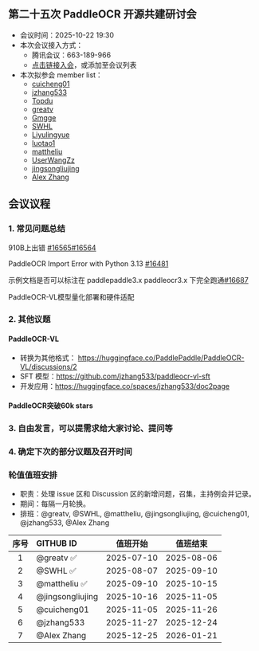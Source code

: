 ## 第二十五次 PaddleOCR 开源共建研讨会

* 会议时间：2025-10-22 19:30
* 本次会议接入方式：
    * 腾讯会议：663-189-966
    * [点击链接入会](https://meeting.tencent.com/dm/UuyFzlvxQLbA)，或添加至会议列表
* 本次拟参会 member list：
    * [cuicheng01](https://github.com/cuicheng01)
    * [jzhang533](https://github.com/jzhang533)
    * [Topdu](https://github.com/Topdu)
    * [greatv](https://github.com/greatv)
    * [Gmgge](https://github.com/Gmgge)
    * [SWHL](https://github.com/SWHL)
    * [Liyulingyue](https://github.com/Liyulingyue)
    * [luotao1](https://github.com/luotao1)
    * [mattheliu](https://github.com/mattheliu)
    * [UserWangZz](https://github.com/UserWangZz)
    * [jingsongliujing](https://github.com/jingsongliujing)
    * [Alex Zhang](https://github.com/openvino-book)

## 会议议程

### 1. 常见问题总结

910B上出错 [#16565](https://github.com/PaddlePaddle/PaddleOCR/issues/16565)[#16564](https://github.com/PaddlePaddle/PaddleOCR/issues/16564)

PaddleOCR Import Error with Python 3.13 [#16481](https://github.com/PaddlePaddle/PaddleOCR/issues/16481)

示例文档是否可以标注在 paddlepaddle3.x  paddleocr3.x 下完全跑通[#16687](https://github.com/PaddlePaddle/PaddleOCR/issues/16687)

PaddleOCR-VL模型量化部署和硬件适配


### 2. 其他议题

#### PaddleOCR-VL
- 转换为其他格式： https://huggingface.co/PaddlePaddle/PaddleOCR-VL/discussions/2
- SFT 模型：https://github.com/jzhang533/paddleocr-vl-sft
- 开发应用：https://huggingface.co/spaces/jzhang533/doc2page

#### PaddleOCR突破60k stars

### 3. 自由发言，可以提需求给大家讨论、提问等

### 4. 确定下次的部分议题及召开时间

### 轮值值班安排

- 职责：处理 issue 区和 Discussion 区的新增问题，召集，主持例会并记录。
- 期间：每隔一月轮换。
- 排班：@greatv, @SWHL, @mattheliu, @jingsongliujing, @cuicheng01, @jzhang533, @Alex Zhang

序号|GITHUB ID|值班开始|值班结束
:------:|:------|:------:|:------:
1|@greatv ✅|2025-07-10|2025-08-06
2|@SWHL ✅|2025-08-07|2025-09-10
3|@mattheliu ✅|2025-09-10|2025-10-15
4|@jingsongliujing |2025-10-16|2025-11-05
5|@cuicheng01 |2025-11-05|2025-11-26
6|@jzhang533 |2025-11-27|2025-12-24
7|@Alex Zhang |2025-12-25|2026-01-21
